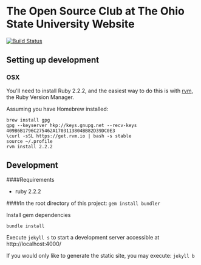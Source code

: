 # The Open Source Club at The Ohio State University Website

[![Build Status](https://travis-ci.org/OSUOSC/open-source-club-website.svg?branch=master)](https://travis-ci.org/OSUOSC/open-source-club-website)

## Setting up development

### OSX

You'll need to install Ruby 2.2.2, and the easiest way to do this is with [rvm](https://rvm.io/), the Ruby Version Manager.

Assuming you have Homebrew installed:

    brew install gpg
    gpg --keyserver hkp://keys.gnupg.net --recv-keys 409B6B1796C275462A1703113804BB82D39DC0E3
    \curl -sSL https://get.rvm.io | bash -s stable
    source ~/.profile
    rvm install 2.2.2

## Development

####Requirements
- ruby 2.2.2


####In the root directory of this project:
`gem install bundler`

Install gem dependencies

`bundle install`

Execute `jekyll s` to start a development server accessible at http://localhost:4000/

If you would only like to generate the static site, you may execute: `jekyll b`
